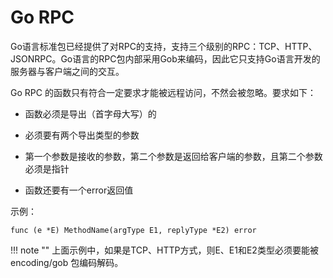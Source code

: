 # Go RPC

Go语言标准包已经提供了对RPC的支持，支持三个级别的RPC：TCP、HTTP、JSONRPC。Go语言的RPC包内部采用Gob来编码，因此它只支持Go语言开发的服务器与客户端之间的交互。

Go RPC 的函数只有符合一定要求才能被远程访问，不然会被忽略。要求如下：

- 函数必须是导出（首字母大写）的

- 必须要有两个导出类型的参数

- 第一个参数是接收的参数，第二个参数是返回给客户端的参数，且第二个参数必须是指针

- 函数还要有一个error返回值

示例：
```text
func (e *E) MethodName(argType E1, replyType *E2) error 
```

!!! note ""
    上面示例中，如果是TCP、HTTP方式，则E、E1和E2类型必须要能被 encoding/gob 包编码解码。
